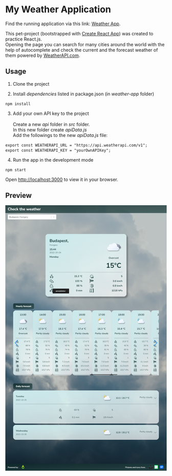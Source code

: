 # My Weather Application

Find the running application via this link: [Weather App](https://my-weather-app-d0b5f.web.app/). 

This pet-project (bootstrapped with [Create React App](https://github.com/facebook/create-react-app)) was created to practice React.js.\
Opening the page you can search for many cities around the world with the help of autocomplete and check the current and the forecast weather of them powered by [WeatherAPI.com](https://www.weatherapi.com/).

## Usage

1. Clone the project

2. Install *dependencies* listed in package.json (in *weather-app* folder)
```
npm install
```

3. Add your own API key to the project\
\
Create a new *api* folder in *src* folder.\
In this new folder create *apiData.js*\
Add the followings to the new *apiData.js* file:
```
export const WEATHERAPI_URL = "https://api.weatherapi.com/v1";
export const WEATHERAPI_KEY = "yourOwnAPIKey";
```

4. Run the app in the development mode
```
npm start
```
Open [http://localhost:3000](http://localhost:3000) to view it in your browser.

## Preview
![Screenshot](screenshot.png)
